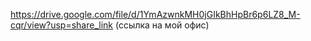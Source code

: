  https://drive.google.com/file/d/1YmAzwnkMH0jGIkBhHpBr6p6LZ8_M-cqr/view?usp=share_link
 (ссылка на мой офис)
